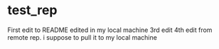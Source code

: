 # test_rep
First edit to README
edited in my local machine
3rd edit 
4th edit from remote rep. i suppose to pull it to my local machine
